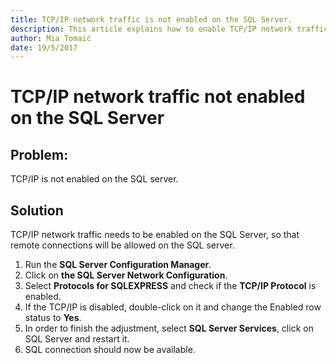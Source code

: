 ```yaml
---
title: TCP/IP network traffic is not enabled on the SQL Server.
description: This article explains how to enable TCP/IP network traffic on SQL server.
author: Mia Tomaić
date: 19/5/2017
---
```


# TCP/IP network traffic not enabled on the SQL Server

## Problem:

TCP/IP is not enabled on the SQL server.

## Solution

TCP/IP network traffic needs to be enabled on the SQL Server, so that remote connections will be allowed on the SQL server. 

1. Run the **SQL Server Configuration Manager**. 
2. Click on **the SQL Server Network Configuration**. 
3. Select **Protocols for SQLEXPRESS** and check if the **TCP/IP Protocol** is enabled. 
4. If the TCP/IP is disabled, double-click on it and change the Enabled row status to **Yes**. 
5. In order to finish the adjustment, select **SQL Server Services**, click on SQL Server and restart it. 
6. SQL connection should now be available.



